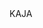 <!DOCTYPE html>
<HTml>
<head>
    <meta charset="utf-8"
<title>KAJA</title>
<style>
.c{
width: 36em;
height: 36em;
}
.a{

   width: 10em;
  height: 10em;
background-color: darkorange;
margin: 1px;
}
.b{
    float: left;
    border-radius: 10px
}
</style>
<body>
    <div class="c"><div class="a b"></div>
    <div class="a b"> </div><div class="a b"></div>
    <div class="a b"> </div><div class="a b"></div>
    <div class="a b"> </div><div class="a b"></div>
    <div class="a b"></div><div class="a b"></div>
</body>
</HTml>
